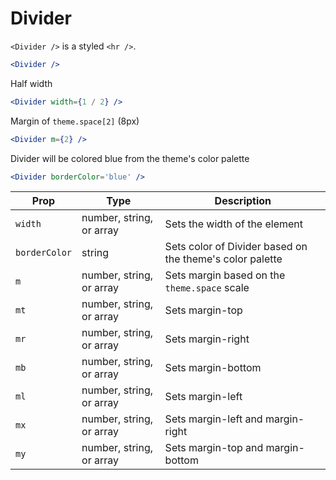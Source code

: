 
# Divider

`<Divider />` is a styled `<hr />`.

```.jsx
<Divider />
```

Half width

```.jsx
<Divider width={1 / 2} />
```

Margin of `theme.space[2]` (8px)

```.jsx
<Divider m={2} />
```

Divider will be colored blue from the theme's color palette

```.jsx
<Divider borderColor='blue' />
```

Prop | Type | Description
---|---|---
`width` | number, string, or array | Sets the width of the element
`borderColor` | string | Sets color of Divider based on the theme's color palette
`m` | number, string, or array | Sets margin based on the `theme.space` scale
`mt` | number, string, or array | Sets margin-top
`mr` | number, string, or array | Sets margin-right
`mb` | number, string, or array | Sets margin-bottom
`ml` | number, string, or array | Sets margin-left
`mx` | number, string, or array | Sets margin-left and margin-right
`my` | number, string, or array | Sets margin-top and margin-bottom
